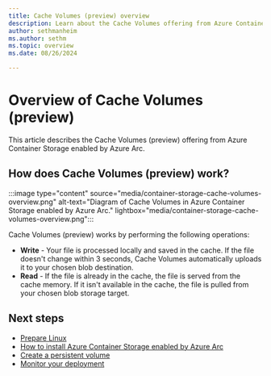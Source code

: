 ```yaml
---
title: Cache Volumes (preview) overview
description: Learn about the Cache Volumes offering from Azure Container Storage enabled by Azure Arc.
author: sethmanheim
ms.author: sethm
ms.topic: overview
ms.date: 08/26/2024

---
```


# Overview of Cache Volumes (preview)

This article describes the Cache Volumes (preview) offering from Azure Container Storage enabled by Azure Arc.

## How does Cache Volumes (preview) work?

:::image type="content" source="media/container-storage-cache-volumes-overview.png" alt-text="Diagram of Cache Volumes in Azure Container Storage enabled by Azure Arc." lightbox="media/container-storage-cache-volumes-overview.png":::

Cache Volumes (preview) works by performing the following operations:

- **Write** - Your file is processed locally and saved in the cache. If the file doesn't change within 3 seconds, Cache Volumes automatically uploads it to your chosen blob destination.
- **Read** - If the file is already in the cache, the file is served from the cache memory. If it isn't available in the cache, the file is pulled from your chosen blob storage target.

## Next steps

- [Prepare Linux](prepare-linux.md)
- [How to install Azure Container Storage enabled by Azure Arc](install-edge-volumes.md)
- [Create a persistent volume](create-persistent-volume.md)
- [Monitor your deployment](azure-monitor-kubernetes.md)
